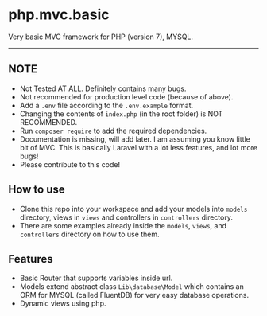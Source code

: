 # php.mvc.basic
Very basic MVC framework for PHP (version 7), MYSQL. 

---

NOTE
----
- Not Tested AT ALL. Definitely contains many bugs.
- Not recommended for production level code (because of above).
- Add a `.env` file according to the `.env.example` format.
- Changing the contents of `index.php` (in the root folder) is NOT RECOMMENDED.
- Run `composer require` to add the required dependencies.
- Documentation is missing, will add later. I am assuming you know little bit of MVC. This is basically Laravel with a lot less features, and lot more bugs!
- Please contribute to this code!

How to use
----------

- Clone this repo into your workspace and add your models into `models` directory, views in `views` and controllers in `controllers` directory.
- There are some examples already inside the `models`, `views`, and `controllers` directory on how to use them.

Features
----------

- Basic Router that supports variables inside url.
- Models extend abstract class `Lib\database\Model` which contains an ORM for MYSQL (called FluentDB) for very easy database operations.
- Dynamic views using php.

